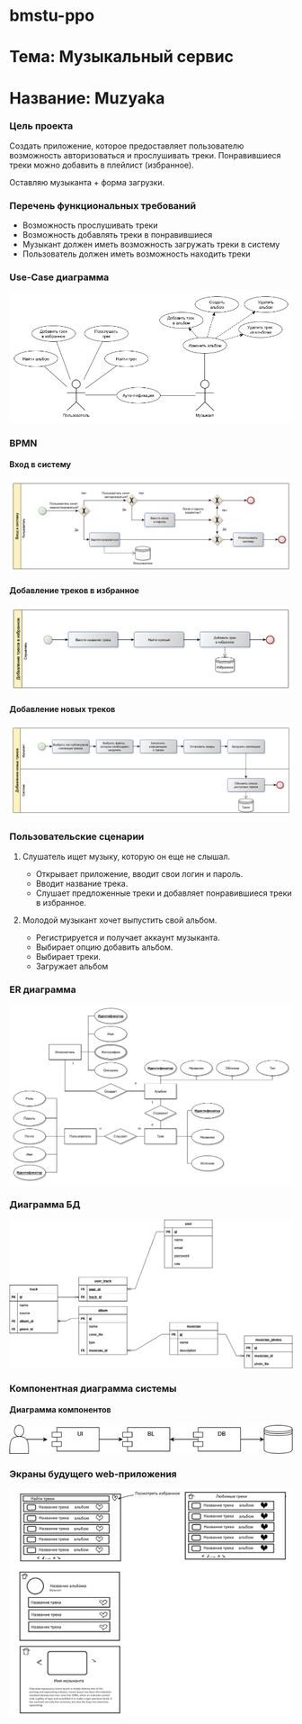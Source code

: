 # bmstu-ppo

# Тема: Музыкальный сервис

# Название: Muzyaka

### Цель проекта
Создать приложение, которое предоставляет пользователю возможность авторизоваться и прослушивать треки.
Понравившиеся треки можно добавить в плейлист (избранное).

Оставляю музыканта + форма загрузки.

### Перечень функциональных требований
- Возможность прослушивать треки
- Возможность добавлять треки в понравившиеся
- Музыкант должен иметь возможность загружать треки в систему
- Пользователь должен иметь возможность находить треки



### Use-Case диаграмма
![usecase](./docs/usecase.png)

### BPMN

#### Вход в систему
![auth](./docs/auth_bpmn.png)

#### Добавление треков в избранное
![same](./docs/same_bpmn.png)

#### Добавление новых треков
![add](./docs/add_bpmn.png)

### Пользовательские сценарии

1) Слушатель ищет музыку, которую он еще не слышал.
    
    * Открывает приложение, вводит свои логин и пароль.
    * Вводит название трека.
    * Слушает предложенные треки и добавляет понравившиеся треки в избранное.

2) Молодой музыкант хочет выпустить свой альбом.

    * Регистрируется и получает аккаунт музыканта.
    * Выбирает опцию добавить альбом.
    * Выбирает треки.
    * Загружает альбом

### ER диаграмма
![er](./docs/er.png)


### Диаграмма БД
![er](./docs/er_db.png)

### Компонентная диаграмма системы

#### Диаграмма компонентов
![components](./docs/components.png)

### Экраны будущего web-приложения
![draft_ui](./docs/draft_ui.png)